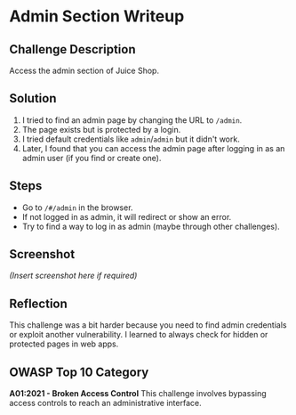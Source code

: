 # Admin Section Writeup

## Challenge Description
Access the admin section of Juice Shop.

## Solution
1. I tried to find an admin page by changing the URL to `/admin`.
2. The page exists but is protected by a login.
3. I tried default credentials like `admin`/`admin` but it didn't work.
4. Later, I found that you can access the admin page after logging in as an admin user (if you find or create one).

## Steps
- Go to `/#/admin` in the browser.
- If not logged in as admin, it will redirect or show an error.
- Try to find a way to log in as admin (maybe through other challenges).

## Screenshot
*(Insert screenshot here if required)*

## Reflection
This challenge was a bit harder because you need to find admin credentials or exploit another vulnerability. I learned to always check for hidden or protected pages in web apps.

## OWASP Top 10 Category
**A01:2021 - Broken Access Control**
This challenge involves bypassing access controls to reach an administrative interface.
